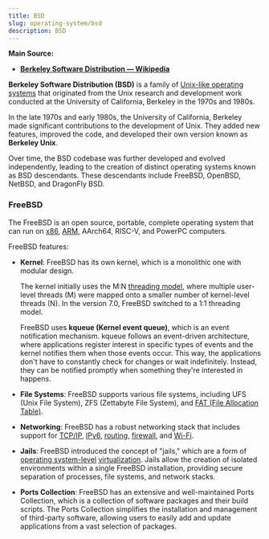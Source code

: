 ```yaml
---
title: BSD
slug: operating-system/bsd
description: BSD
---
```


**Main Source:**

- **[Berkeley Software Distribution — Wikipedia](https://en.wikipedia.org/wiki/Berkeley_Software_Distribution)**

**Berkeley Software Distribution (BSD)** is a family of [Unix-like operating systems](/cs-notes/operating-system/unix) that originated from the Unix research and development work conducted at the University of California, Berkeley in the 1970s and 1980s.

In the late 1970s and early 1980s, the University of California, Berkeley made significant contributions to the development of Unix. They added new features, improved the code, and developed their own version known as **Berkeley Unix**.

Over time, the BSD codebase was further developed and evolved independently, leading to the creation of distinct operating systems known as BSD descendants. These descendants include FreeBSD, OpenBSD, NetBSD, and DragonFly BSD.

### FreeBSD

The FreeBSD is an open source, portable, complete operating system that can run on [x86](/cs-notes/computer-organization-and-architecture/isa#x86), [ARM](/cs-notes/computer-organization-and-architecture/isa#arm), AArch64, RISC-V, and PowerPC computers.

FreeBSD features:

- **Kernel**: FreeBSD has its own kernel, which is a monolithic one with modular design.

  The kernel initially uses the M:N [threading model](/cs-notes/operating-system/multithreading#relationship-model), where multiple user-level threads (M) were mapped onto a smaller number of kernel-level threads (N). In the version 7.0, FreeBSD switched to a 1:1 threading model.

  FreeBSD uses **kqueue (Kernel event queue)**, which is an event notification mechanism. kqueue follows an event-driven architecture, where applications register interest in specific types of events and the kernel notifies them when those events occur. This way, the applications don't have to constantly check for changes or wait indefinitely. Instead, they can be notified promptly when something they're interested in happens.

- **File Systems**: FreeBSD supports various file systems, including UFS (Unix File System), ZFS (Zettabyte File System), and [FAT (File Allocation Table)](/cs-notes/operating-system/file-system#fat).
- **Networking**: FreeBSD has a robust networking stack that includes support for [TCP/IP](/cs-notes/computer-networking/tcp-protocol), [IPv6](/cs-notes/computer-networking/ip-address#ipv6), [routing](/cs-notes/computer-networking/routing), [firewall](/cs-notes/computer-security/network-security#firewall), and [Wi-Fi](/cs-notes/computer-networking/wi-fi).
- **Jails**: FreeBSD introduced the concept of "jails," which are a form of [operating system-level](/cs-notes/cloud-computing-and-distributed-systems/virtualization#level-implementation) [virtualization](/cs-notes/cloud-computing-and-distributed-systems/virtualization). Jails allow the creation of isolated environments within a single FreeBSD installation, providing secure separation of processes, file systems, and network stacks.
- **Ports Collection**: FreeBSD has an extensive and well-maintained Ports Collection, which is a collection of software packages and their build scripts. The Ports Collection simplifies the installation and management of third-party software, allowing users to easily add and update applications from a vast selection of packages.
